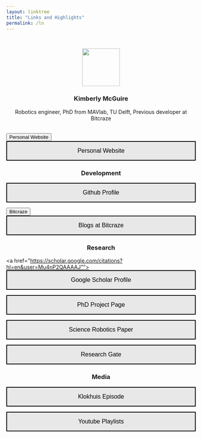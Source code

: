 ```yaml
---
layout: linktree
title: "Links and Highlights"
permalink: /ln
---
```

 <br/>

<p align="center">
<img width="100" height="100" src="/images/kim_picture.png">
</p>

<center>
 <h3> Kimberly McGuire </h3>
 
 Robotics engineer, PhD from MAVlab, TU Delft, Previous developer at Bitcraze
 </center>

 <br/>
<a href="/"><button class= "button">Personal Website</button></a>
<a href="https://knmcguire.github.io/"><button style="background-color: #E8E8E8;
        border: 2px solid black;
        color: black;
        padding: 15px 32px;
        text-align: center;
        text-decoration: none;
        display: inline-block;
        font-size: 16px;
        width: 100%; 
        cursor: pointer">Personal Website</button></a>

<center><h3>Development</h3></center>


<a href="https://github.com/knmcguire"><button style="background-color: #E8E8E8;
        border: 2px solid black;
        color: black;
        padding: 15px 32px;
        text-align: center;
        text-decoration: none;
        display: inline-block;
        font-size: 16px;
        width: 100%; 
        cursor: pointer">Github Profile</button></a>
 
<a href="https://www.bitcraze.io/author/kimberly/"><button class= "button">Bitcraze</button></a>
 <br/>
<a href="https://www.bitcraze.io/author/kimberly/"><button style="background-color: #E8E8E8;
        border: 2px solid black;
        color: black;
        padding: 15px 32px;
        text-align: center;
        text-decoration: none;
        display: inline-block;
        font-size: 16px;
        width: 100%; 
        cursor: pointer">Blogs at Bitcraze</button></a>
 


<center><h3>Research</h3></center>

 <a href="https://scholar.google.com/citations?hl=en&user=Mu4nP2QAAAAJ""><button style="background-color: #E8E8E8;
        border: 2px solid black;
        color: black;
        padding: 15px 32px;
        text-align: center;
        text-decoration: none;
        display: inline-block;
        font-size: 16px;
        width: 100%; 
        cursor: pointer">Google Scholar Profile</button></a>


 <a href="/projects/phd/"><button style="background-color: #E8E8E8;
        border: 2px solid black;
        color: black;
        padding: 15px 32px;
        text-align: center;
        text-decoration: none;
        display: inline-block;
        font-size: 16px;
        width: 100%; 
        cursor: pointer">PhD Project Page</button></a>


 <a href="https://robotics.sciencemag.org/content/4/35/eaaw9710"><button style="background-color: #E8E8E8;
        border: 2px solid black;
        color: black;
        padding: 15px 32px;
        text-align: center;
        text-decoration: none;
        display: inline-block;
        font-size: 16px;
        width: 100%; 
        cursor: pointer">Science Robotics Paper</button></a>

   <a href="https://www.researchgate.net/profile/Kimberly-Mcguire-2"><button style="background-color: #E8E8E8;
        border: 2px solid black;
        color: black;
        padding: 15px 32px;
        text-align: center;
        text-decoration: none;
        display: inline-block;
        font-size: 16px;
        width: 100%; 
        cursor: pointer">Research Gate</button></a>      

<center><h3>Media</h3></center>

   <a href="https://www.hetklokhuis.nl/tv-uitzending/4482/Vliegende-robots?fbclid=IwAR2AkXTmNKiQBmSAdRNYypPjsDOtFD1A7t51WPOoib9_ZHPW-bsRaORO6rY"><button style="background-color: #E8E8E8;
        border: 2px solid black;
        color: black;
        padding: 15px 32px;
        text-align: center;
        text-decoration: none;
        display: inline-block;
        font-size: 16px;
        width: 100%; 
        cursor: pointer">Klokhuis Episode</button></a>     

   <a href="https://www.youtube.com/channel/UCRPVP3M1cP8aGyS2F_b1vww/playlists"><button style="background-color: #E8E8E8;
        border: 2px solid black;
        color: black;
        padding: 15px 32px;
        text-align: center;
        text-decoration: none;
        display: inline-block;
        font-size: 16px;
        width: 100%; 
        cursor: pointer">Youtube Playlists</button></a>     


